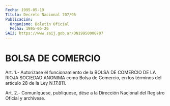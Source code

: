 ```yaml
---
Fecha: 1995-05-19
Título: Decreto Nacional 707/95
Publicación:
  Organismo: Boletín Oficial
  Fecha: 1995-05-26
SAIJ: https://www.saij.gob.ar/DN19950000707
---
```

# BOLSA DE COMERCIO

<a id="1"></a>
Art.  1.- Autorízase el funcionamiento de la BOLSA DE COMERCIO DE LA RIOJA  SOCIEDAD  ANONIMA  como  Bolsa  de  Comercio,  en  los términos del artículo 28 de la Ley N.17.811.

<a id="2"></a>
Art. 2.- Comuníquese, publíquese, dése a la Dirección Nacional del Registro Oficial y archívese.